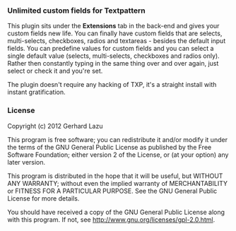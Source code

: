 ### Unlimited custom fields for Textpattern

This plugin sits under the **Extensions** tab in the back-end and gives
your custom fields new life. You can finally have custom fields that are
selects, multi-selects, checkboxes, radios and textareas - besides the
default input fields. You can predefine values for custom fields and you
can select a single default value (selects, multi-selects, checkboxes
and radios only). Rather then constantly typing in the same thing over
and over again, just select or check it and you're set.

The plugin doesn't require any hacking of TXP, it's a straight install
with instant gratification.

### License

Copyright (c) 2012 Gerhard Lazu

This program is free software; you can redistribute it and/or
modify it under the terms of the GNU General Public License
as published by the Free Software Foundation; either version 2
of the License, or (at your option) any later version.

This program is distributed in the hope that it will be useful,
but WITHOUT ANY WARRANTY; without even the implied warranty of
MERCHANTABILITY or FITNESS FOR A PARTICULAR PURPOSE.  See the
GNU General Public License for more details.

You should have received a copy of the GNU General Public License
along with this program.  If not, see <http://www.gnu.org/licenses/gpl-2.0.html>.

